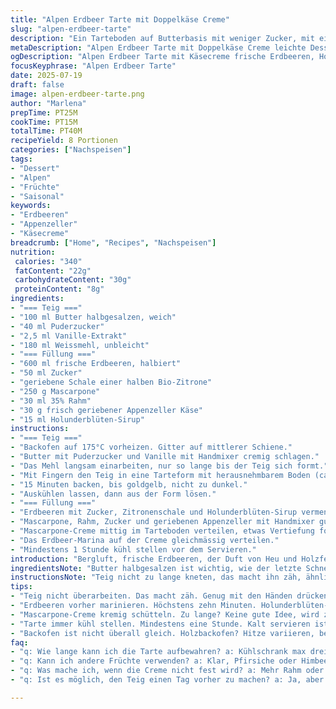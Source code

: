 ```yaml
---
title: "Alpen Erdbeer Tarte mit Doppelkäse Creme"
slug: "alpen-erdbeer-tarte"
description: "Ein Tarteboden auf Butterbasis mit weniger Zucker, mit einer Creme aus Mascarpone und frisch geriebenem Appenzeller Käse, dazu frische Erdbeeren mariniert mit Holunderblüten und Zitronenzeste. Backzeit verkürzt, für intensiven Geschmack in kurzer Zeit. Ohne Eier, ohne Nüsse, leicht und cremig. Kombination von Alpenkäse und süssen Sommerbeeren in einem leichten Dessert. Kühl servieren, ideal nach einem Bergtag oder als süsse Pause auf der Alphütte."
metaDescription: "Alpen Erdbeer Tarte mit Doppelkäse Creme leichte Dessert mit frischen Erdbeeren, Mascarpone und Appenzeller auf einem knusprigen Tarteboden"
ogDescription: "Alpen Erdbeer Tarte mit Käsecreme frische Erdbeeren, Holunderblüten und köstliche Alpenkäsesorten vereint in diesem Sommertraum"
focusKeyphrase: "Alpen Erdbeer Tarte"
date: 2025-07-19
draft: false
image: alpen-erdbeer-tarte.png
author: "Marlena"
prepTime: PT25M
cookTime: PT15M
totalTime: PT40M
recipeYield: 8 Portionen
categories: ["Nachspeisen"]
tags:
- "Dessert"
- "Alpen"
- "Früchte"
- "Saisonal"
keywords:
- "Erdbeeren"
- "Appenzeller"
- "Käsecreme"
breadcrumb: ["Home", "Recipes", "Nachspeisen"]
nutrition: 
 calories: "340"
 fatContent: "22g"
 carbohydrateContent: "30g"
 proteinContent: "8g"
ingredients:
- "=== Teig ==="
- "100 ml Butter halbgesalzen, weich"
- "40 ml Puderzucker"
- "2,5 ml Vanille-Extrakt"
- "180 ml Weissmehl, unbleicht"
- "=== Füllung ==="
- "600 ml frische Erdbeeren, halbiert"
- "50 ml Zucker"
- "geriebene Schale einer halben Bio-Zitrone"
- "250 g Mascarpone"
- "30 ml 35% Rahm"
- "30 g frisch geriebener Appenzeller Käse"
- "15 ml Holunderblüten-Sirup"
instructions:
- "=== Teig ==="
- "Backofen auf 175°C vorheizen. Gitter auf mittlerer Schiene."
- "Butter mit Puderzucker und Vanille mit Handmixer cremig schlagen."
- "Das Mehl langsam einarbeiten, nur so lange bis der Teig sich formt."
- "Mit Fingern den Teig in eine Tarteform mit herausnehmbarem Boden (ca. 23 cm) drücken, gleichmässig verteilen."
- "15 Minuten backen, bis goldgelb, nicht zu dunkel."
- "Auskühlen lassen, dann aus der Form lösen."
- "=== Füllung ==="
- "Erdbeeren mit Zucker, Zitronenschale und Holunderblüten-Sirup vermengen, 10 Minuten ziehen lassen."
- "Mascarpone, Rahm, Zucker und geriebenen Appenzeller mit Handmixer gut vermixen, ca. 1 Minute."
- "Mascarpone-Creme mittig im Tarteboden verteilen, etwas Vertiefung formen."
- "Das Erdbeer-Marina auf der Creme gleichmässig verteilen."
- "Mindestens 1 Stunde kühl stellen vor dem Servieren."
introduction: "Bergluft, frische Erdbeeren, der Duft von Heu und Holzfeuer. Daraus ergibt sich ein leichter Sommernachts-Traum. Hier wird nix kompliziert. Butter, Mehl, bisschen Zucker und den Hauch Vanille. Kein Getue. Der Teig dünn, etwa wie die Tapisserie in einer Alphütte, wenig und genügsam. Dann die Sache mit dem Käse: Appenzeller, jung, leicht würzig, das knallt in der Creme. Zusammen mit Mascarpone und Rahm ergibt das eine samtige, pikante Grundmasse. Erdbeeren? Frisch geerntet, halbiert, mit Holunderblüten-Sirup veredelt – quasi der leichte Blütenduft vom Berg. Alles auf dem bodenständigen Teig, ein bisschen Zitronenzeste würzt die Sache. Kurz warten, bis die Kälte aus dem Bergsee zurückkehrt und dann reinbeissen. Tarte schnappen, vielleicht auf der Veranda sitzen oder im Schatten der Lärchenbaum-Allee. Ganz einfach, ganz echt. Nicht zu süss, kein Zucker-Overkill. So kocht man in den Alpen. Mit allem, was die Natur hergibt und ein wenig Kreativität im Gepäck. Für den Hunger nach mehr."
ingredientsNote: "Butter halbgesalzen ist wichtig, wie der letzte Schnee auf dem Grat: gibt den Pfiff und macht die Sache aromatischer. Weisses Mehl, unbleicht, damit die Farbe natürlich bleibt, fast so wie das Bergkräutergras im Juli. Puderzucker reduziert, damit es nicht zu süss wird. Appenzeller ist hier der Ersatz für das Original Gruyère, bringt aber mehr Würze als das eher milde Mascarpone alleine. Holunderblüten-Sirup gibt einen kleinen Twist, ganz dezent, fast wie die Blüte auf der Alpweide bei Sonnenaufgang. Zitronenzeste frisch vom Baum, bringt die Säure rein und wäscht die Schwere weg. Die Erdbeeren nicht zu lange marinieren, so bleiben sie knackig, fast wie ein Spaziergang über taufrischen Boden am Morgen. Rahm nur wenig, für die cremige Textur. Alles einfach, alles berggerecht."
instructionsNote: "Teig nicht zu lange kneten, das macht ihn zäh, ähnlich wie das Leder an guten Bergschuhen. Mit den Fingern formen, das fühlt, was der Teig mag. Backzeit etwas reduzieren, die Hitze variiert in jedem Holzbackofen – besser öfter prüfen. Die Füllung zuerst die Erdbeeren marinieren lassen, damit sie ziehen und süssen, aber kein Saft-Pfützen. Mascarpone und Appenzeller werden kurz, aber kräftig geschlagen, nicht zu lange, sonst wird die Creme zu flüssig. Die Creme beim Verteilen in eine Mulde drücken, damit die Erdbeeren nicht runterfallen in der Tarte. Vor dem Servieren mindestens eine Stunde kühl stellen, damit sich die Aromen verbinden und die Creme fest wird. So lässt es sich am besten geniessen, gemütlich, vielleicht mit einem Glas Weisswein aus der Bündner Herrschaft."
tips:
- "Teig nicht überarbeiten. Das macht zäh. Genug mit den Händen drücken. Nur bis es formbar ist. Kühler bleibt der Teig, besser. Somit knuspriger."
- "Erdbeeren vorher marinieren. Höchstens zehn Minuten. Holunderblüten-Sirup bringt Aroma. Zitronenzeste sorgt für Frische. Zu lange marinieren? Werden matschig. Nicht ideal."
- "Mascarpone-Creme kremig schütteln. Zu lange? Keine gute Idee, wird zu flüssig. Appenzeller gut reiben. Bringt Intensität. Ein Hauch reicht. Experimentieren erlaubt."
- "Tarte immer kühl stellen. Mindestens eine Stunde. Kalt servieren ist der Schlüssel. Temperaturen von Bergseen kennen. Creme muss fest werden, sonst wackelig."
- "Backofen ist nicht überall gleich. Holzbackofen? Hitze variieren, besser öfters schauen. Teig könnte sonst recht dunkel werden. Mögen wir nicht. Goldgelb ist unser Ziel."
faq:
- "q: Wie lange kann ich die Tarte aufbewahren? a: Kühlschrank max drei Tage. Am besten frisch essen. Kühlen macht Geschmack nicht besser. Erdbeeren verlieren."
- "q: Kann ich andere Früchte verwenden? a: Klar, Pfirsiche oder Himbeeren passen gut. Wichtig, Frische muss da sein. Marinieren vorher nicht vergessen."
- "q: Was mache ich, wenn die Creme nicht fest wird? a: Mehr Rahm oder weniger Mascarpone. Alles gut ausschlagen, kurz, konkret. Creme mag es nicht zu lange."
- "q: Ist es möglich, den Teig einen Tag vorher zu machen? a: Ja, aber gut abdecken. Kalt lagern wichtig. Auf Zimmertemperatur bringen vor dem Backen."

---
```

